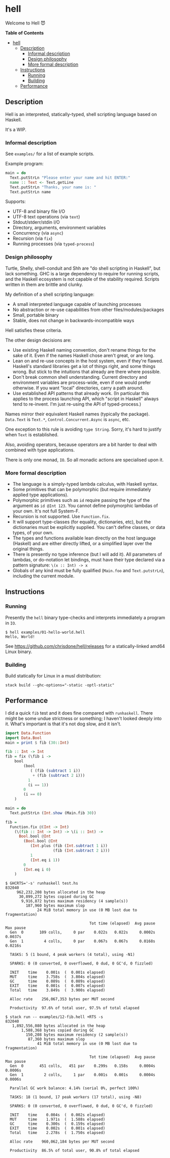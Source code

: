 # hell

Welcome to Hell :smiling_imp:

<!-- markdown-toc start - Don't edit this section. Run M-x markdown-toc-refresh-toc -->
**Table of Contents**

- [hell](#hell)
    - [Description](#description)
        - [Informal description](#informal-description)
        - [Design philosophy](#design-philosophy)
        - [More formal description](#more-formal-description)
    - [Instructions](#instructions)
        - [Running](#running)
        - [Building](#building)
    - [Performance](#performance)

<!-- markdown-toc end -->

## Description

Hell is an interpreted, statically-typed, shell scripting language
based on Haskell.

It's a WIP.

### Informal description

See `examples/` for a list of example scripts.

Example program:

```haskell
main = do
  Text.putStrLn "Please enter your name and hit ENTER:"
  name :: Text <- Text.getLine
  Text.putStrLn "Thanks, your name is: "
  Text.putStrLn name
```

Supports:

* UTF-8 and binary file I/O
* UTF-8 text operations (via `text`)
* Stdout/stderr/stdin I/O
* Directory, arguments, environment variables
* Concurrency (via `async`)
* Recursion (via `fix`)
* Running processes (via `typed-process`)

### Design philosophy

Turtle, Shelly, shell-conduit and Shh are "do shell scripting in
Haskell", but lack something. GHC is a large dependency to require for
running scripts, and the Haskell ecosystem is not capable of the
stability required. Scripts written in them are brittle and clunky.

My definition of a shell scripting language:

* A small interpreted language capable of launching processes
* No abstraction or re-use capabilities from other
  files/modules/packages
* Small, portable binary
* Stable, does not change in backwards-incompatible ways

Hell satisfies these criteria.

The other design decisions are:

* Use existing Haskell naming convention, don't rename things for the
  sake of it. Even if the names Haskell chose aren't great, or are
  long.
* Lean on and re-use concepts in the host system, even if they're
  flawed. Haskell's standard libraries get a lot of things right, and
  some things wrong. But stick to the intuitions that already are
  there where possible.
* Don't break common shell understanding. Current directory and
  environment variables are process-wide, even if one would prefer
  otherwise. If you want "local" directories, carry a path around.
* Use established API patterns that already work. (In particular this
  applies to the process launching API, which "script in Haskell"
  always tend to re-invent. I'm just re-using the API of
  typed-process.)

Names mirror their equivalent Haskell names (typically the
package). `Data.Text` is `Text.*`, `Control.Concurrent.Async` is
`async`, etc.

One exception to this rule is avoiding `type String`. Sorry, it's hard
to justify when `Text` is established.

Also, avoiding operators, because operators are a bit harder to deal
with combined with type applications.

There is only one monad, `IO`. So all monadic actions are specialised
upon it.

### More formal description

* The language is a simply-typed lambda calculus, with Haskell syntax.
* Some primitives that can be polymorphic (but require immediately
  applied type applications).
* Polymorphic primitives such as `id` require passing the type of the
  argument as `id @Int 123`. You cannot define polymorphic lambdas of
  your own. It's not full System-F.
* Recursion is not supported. Use `Function.fix`.
* It will support type-classes (for equality, dictionaries, etc), but
  the dictionaries must be explicitly supplied. You can't define
  classes, or data types, of your own.
* The types and functions available lean directly on the host language
  (Haskell) and are either directly lifted, or a simplified layer over
  the original things.
* There is presently no type inference (but I will add it). All
  parameters of lambdas, or do-notation let bindings, must have their
  type declared via a pattern signature: `\(x :: Int) -> x`
* Globals of any kind must be fully qualified (`Main.foo` and
  `Text.putstrLn`), including the current module.

## Instructions

### Running

Presently the `hell` binary type-checks and interprets immediately a
program in `IO`.

    $ hell examples/01-hello-world.hell
    Hello, World!

See https://github.com/chrisdone/hell/releases for a statically-linked
amd64 Linux binary.

### Building

Build statically for Linux in a musl distribution:

    stack build --ghc-options="-static -optl-static"

## Performance

I did a quick `fib` test and it does fine compared with
`runhaskell`. There might be some undue strictness or something; I
haven't looked deeply into it. What's important is that it's not dog
slow, and it isn't.

```haskell
import Data.Function
import Data.Bool
main = print $ fib (30::Int)

fib :: Int -> Int
fib = fix (\fib i ->
    bool
        (bool
           ( (fib (subtract 1 i))
            + (fib (subtract 2 i)))
          1
          (i == 1))
        0
        (i == 0)
    )
```
```haskell
main = do
  Text.putStrLn (Int.show (Main.fib 30))

fib =
  Function.fix @(Int -> Int)
    (\(fib :: Int -> Int) -> \(i :: Int) ->
      Bool.bool @Int
        (Bool.bool @Int
           (Int.plus (fib (Int.subtract 1 i))
                     (fib (Int.subtract 2 i)))
           1
           (Int.eq i 1))
        0
        (Int.eq i 0)
    )
```

```
$ GHCRTS='-s' runhaskell test.hs
832040
     962,232,208 bytes allocated in the heap
      30,899,272 bytes copied during GC
       9,916,872 bytes maximum residency (4 sample(s))
         187,960 bytes maximum slop
              24 MiB total memory in use (0 MB lost due to fragmentation)

                                     Tot time (elapsed)  Avg pause  Max pause
  Gen  0       109 colls,     0 par    0.022s   0.022s     0.0002s    0.0037s
  Gen  1         4 colls,     0 par    0.067s   0.067s     0.0168s    0.0216s

  TASKS: 5 (1 bound, 4 peak workers (4 total), using -N1)

  SPARKS: 0 (0 converted, 0 overflowed, 0 dud, 0 GC'd, 0 fizzled)

  INIT    time    0.001s  (  0.001s elapsed)
  MUT     time    3.758s  (  3.804s elapsed)
  GC      time    0.089s  (  0.089s elapsed)
  EXIT    time    0.001s  (  0.007s elapsed)
  Total   time    3.849s  (  3.900s elapsed)

  Alloc rate    256,067,353 bytes per MUT second

  Productivity  97.6% of total user, 97.5% of total elapsed

$ stack run -- examples/12-fib.hell +RTS -s
832040
   1,892,556,080 bytes allocated in the heap
       1,588,368 bytes copied during GC
         150,208 bytes maximum residency (2 sample(s))
          87,360 bytes maximum slop
              41 MiB total memory in use (0 MB lost due to fragmentation)

                                     Tot time (elapsed)  Avg pause  Max pause
  Gen  0       451 colls,   451 par    0.299s   0.158s     0.0004s    0.0006s
  Gen  1         2 colls,     1 par    0.001s   0.001s     0.0004s    0.0006s

  Parallel GC work balance: 4.14% (serial 0%, perfect 100%)

  TASKS: 18 (1 bound, 17 peak workers (17 total), using -N8)

  SPARKS: 0 (0 converted, 0 overflowed, 0 dud, 0 GC'd, 0 fizzled)

  INIT    time    0.004s  (  0.002s elapsed)
  MUT     time    1.971s  (  1.588s elapsed)
  GC      time    0.300s  (  0.159s elapsed)
  EXIT    time    0.002s  (  0.001s elapsed)
  Total   time    2.278s  (  1.750s elapsed)

  Alloc rate    960,062,184 bytes per MUT second

  Productivity  86.5% of total user, 90.8% of total elapsed


```
